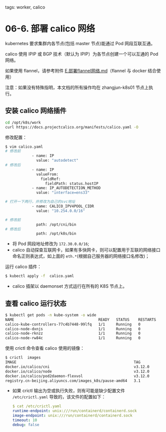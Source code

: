 tags: worker, calico

# 06-6. 部署 calico 网络

kubernetes 要求集群内各节点(包括 master 节点)能通过 Pod 网段互联互通。

calico 使用 IPIP 或 BGP 技术（默认为 IPIP）为各节点创建一个可以互通的 Pod 网络。

如果使用 flannel，请参考附件 [E.部署flannel网络.md](E.部署flannel网络.md)（flannel 与 docker 结合使用）

注意：如果没有特殊指明，本文档的所有操作均在 zhangjun-k8s01 节点上执行。

## 安装 calico 网络插件

``` bash
cd /opt/k8s/work
curl https://docs.projectcalico.org/manifests/calico.yaml -O
```

修改配置：

``` bash
$ vim calico.yaml
# 修改前
            - name: IP
              value: "autodetect"
# 修改后
            - name: IP
              valueFrom:
                fieldRef:
                  fieldPath: status.hostIP
            - name: IP_AUTODETECTION_METHOD
              value: "interface=ens33"

# 打开一下两行，并修改为自己的svc地址
            - name: CALICO_IPV4POOL_CIDR
              value: "10.254.0.0/16"

# 修改前
              path: /opt/cni/bin
# 修改后
              path: /opt/k8s/bin
```
+ 将 Pod 网段地址修改为 `172.30.0.0/16`;
+ calico 自动探查互联网卡，如果有多快网卡，则可以配置用于互联的网络接口命名正则表达式，如上面的 `eth.*`(根据自己服务器的网络接口名修改)；

运行 calico 插件：

``` bash
$ kubectl apply -f  calico.yaml
```
+ calico 插架以 daemonset 方式运行在所有的 K8S 节点上。

## 查看 calico 运行状态

``` bash
$ kubectl get pods -n kube-system -o wide
NAME                                      READY   STATUS    RESTARTS   AGE     IP               NODE              NOMINATED NODE   READINESS GATES
calico-kube-controllers-77c4b7448-99lfq   1/1     Running   0          2m11s   172.30.184.128   zhangjun-k8s-03   <none>           <none>
calico-node-dxnjs                         1/1     Running   0          2m11s   172.27.137.229   zhangjun-k8s-02   <none>           <none>
calico-node-rknzz                         1/1     Running   0          2m11s   172.27.138.239   zhangjun-k8s-03   <none>           <none>
calico-node-rw84c                         1/1     Running   0          2m11s   172.27.138.251   zhangjun-k8s-01   <none>           <none>
```

使用 crictl 命令查看 calico 使用的镜像：

``` bash
$ crictl  images
IMAGE                                                     TAG                 IMAGE ID            SIZE
docker.io/calico/cni                                      v3.12.0             cb6799752c46c       66.5MB
docker.io/calico/node                                     v3.12.0             fc05bc4225f39       89.7MB
docker.io/calico/pod2daemon-flexvol                       v3.12.0             98793d0a88c82       37.5MB
registry.cn-beijing.aliyuncs.com/images_k8s/pause-amd64   3.1                 21a595adc69ca       326kB
```
+ 如果 crictl 输出为空或执行失败，则有可能是缺少配置文件 `/etc/crictl.yaml` 导致的，该文件的配置如下：

    ``` yaml
    $ cat /etc/crictl.yaml
    runtime-endpoint: unix:///run/containerd/containerd.sock
    image-endpoint: unix:///run/containerd/containerd.sock
    timeout: 10
    debug: false
    ```
